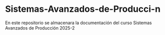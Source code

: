 # Sistemas-Avanzados-de-Producci-n
En este repositorio se almacenara la documentación del curso Sistemas Avanzados de Producción 2025-2
